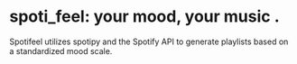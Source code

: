 # spoti_feel: your mood, your <b> music </b> . 
Spotifeel utilizes spotipy and the Spotify API to generate playlists based on a standardized mood scale.
